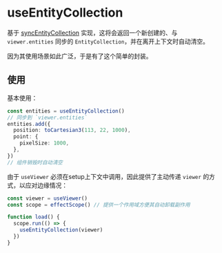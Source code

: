 # useEntityCollection

基于 [syncEntityCollection](/zh/utils/syncEntityCollection.md) 实现，这将会返回一个新创建的、与 `viewer.entities` 同步的 `EntityCollection`，并在离开上下文时自动清空。

因为其使用场景如此广泛，于是有了这个简单的封装。

## 使用

基本使用：

```ts
const entities = useEntityCollection()
// 同步到 `viewer.entities`
entities.add({
  position: toCartesian3(113, 22, 1000),
  point: {
    pixelSize: 1000,
  },
})
// 组件销毁时自动清空
```

由于 `useViewer` 必须在setup上下文中调用，因此提供了主动传递 `viewer` 的方式，以应对边缘情况：

```ts
const viewer = useViewer()
const scope = effectScope() // 提供一个作用域方便其自动卸载副作用

function load() {
  scope.run(() => {
    useEntityCollection(viewer)
  })
}
```

